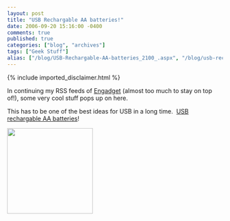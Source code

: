 ```yaml
---
layout: post
title: "USB Rechargable AA batteries!"
date: 2006-09-20 15:16:00 -0400
comments: true
published: true
categories: ["blog", "archives"]
tags: ["Geek Stuff"]
alias: ["/blog/USB-Rechargable-AA-batteries_2100_.aspx", "/blog/usb-rechargable-aa-batteries_2100_.aspx"]
---
```

<!-- more -->
{% include imported_disclaimer.html %}
<p>In&nbsp;continuing my RSS feeds of <a href="/controlpanel/blogs/www.engadget.com" target="_blank">Engadget</a> (almost too much to stay on top of!), some very cool stuff pops up on here.</p><p>This has to be one of the best ideas for USB in a long time.&nbsp; <a href="http://www.engadget.com/2006/09/19/usbcell-batteries-feature-built-in-usb-plug/" target="_blank">USB rechargable AA batteries</a>!</p><p><img height="200" src="http://www.blogsmithmedia.com/www.engadget.com/media/2006/09/usbcellaa.jpg" style="width: 200px; height: 200px" width="200" /></p>
